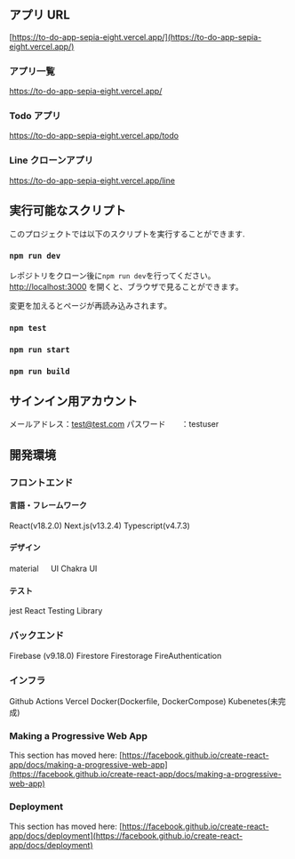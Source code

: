 ## アプリ URL

[https://to-do-app-sepia-eight.vercel.app/](https://to-do-app-sepia-eight.vercel.app/)

### アプリ一覧

https://to-do-app-sepia-eight.vercel.app/

### Todo アプリ

https://to-do-app-sepia-eight.vercel.app/todo

### Line クローンアプリ

https://to-do-app-sepia-eight.vercel.app/line

## 実行可能なスクリプト

このプロジェクトでは以下のスクリプトを実行することができます.

### `npm run dev`

レポジトリをクローン後に`npm run dev`を行ってください。
[http://localhost:3000](http://localhost:3000) を開くと、ブラウザで見ることができます。

変更を加えるとページが再読み込みされます。

### `npm test`

### `npm run start`

### `npm run build`

## サインイン用アカウント

メールアドレス：test@test.com
パスワード　　：testuser

## 開発環境

### フロントエンド

#### 言語・フレームワーク

React(v18.2.0)
Next.js(v13.2.4)
Typescript(v4.7.3)

#### デザイン

material 　 UI
Chakra UI

#### テスト

jest
React Testing Library

### バックエンド

Firebase (v9.18.0)
Firestore
Firestorage
FireAuthentication

### インフラ

Github Actions
Vercel
Docker(Dockerfile, DockerCompose)
Kubenetes(未完成)

### Making a Progressive Web App

This section has moved here: [https://facebook.github.io/create-react-app/docs/making-a-progressive-web-app](https://facebook.github.io/create-react-app/docs/making-a-progressive-web-app)

### Deployment

This section has moved here: [https://facebook.github.io/create-react-app/docs/deployment](https://facebook.github.io/create-react-app/docs/deployment)
